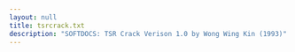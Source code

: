 ```yaml
---
layout: null
title: tsrcrack.txt
description: "SOFTDOCS: TSR Crack Verison 1.0 by Wong Wing Kin (1993)"
---
```

